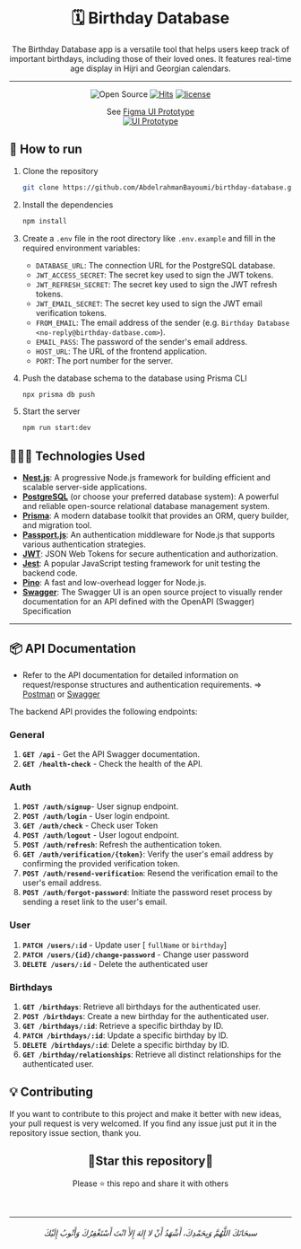 <h1 align=center>🗓️ Birthday Database</h1>

<p align=center>
The Birthday Database app is a versatile tool that helps users keep track of important birthdays, including those of their loved ones. It features real-time age display in Hijri and Georgian calendars.  
</p>

---


<div align=center>
       

![Open Source](https://img.shields.io/badge/Open%20Source-%E2%9D%A4-red?style=flat) [![Hits](https://hits.seeyoufarm.com/api/count/incr/badge.svg?url=https%3A%2F%2Fgithub.com%2FAbdelrahmanBayoumi%2Fbirthday-database&count_bg=%2379C83D&title_bg=%23555555&icon=&icon_color=%23E7E7E7&title=Visitors+%5Btoday%2Fall+time%5D&edge_flat=false)](https://hits.seeyoufarm.com) [![license](https://img.shields.io/github/license/AbdelrahmanBayoumi/birthday-database)](https://github.com/AbdelrahmanBayoumi/birthday-database/blob/main/LICENSE)


</div>

<p align=center>
See <a href="https://www.figma.com/file/fQummxaRmDPtuE8zaglFRW/Age-Tracker-App?type=design&node-id=0%3A1&mode=design&t=iQSoKL7BNwAdGmjn-1">Figma UI Prototype</a><br>
<a href="https://www.figma.com/file/fQummxaRmDPtuE8zaglFRW/Age-Tracker-App?type=design&node-id=0%3A1&mode=design&t=iQSoKL7BNwAdGmjn-1">
<img src="https://github.com/AbdelrahmanBayoumi/birthday-database/assets/48678280/23b329cb-628f-4589-8aa1-0166ee02c308" alt="UI Prototype">
</a>
</p>


## 🚀 How to run
1. Clone the repository

    ```bash
    git clone https://github.com/AbdelrahmanBayoumi/birthday-database.git
    ```

2. Install the dependencies
    
    ```bash
    npm install
    ```
3. Create a `.env` file in the root directory like `.env.example` and fill in the required environment variables:
    - `DATABASE_URL`: The connection URL for the PostgreSQL database.
    - `JWT_ACCESS_SECRET`: The secret key used to sign the JWT tokens.
    - `JWT_REFRESH_SECRET`: The secret key used to sign the JWT refresh tokens.
    - `JWT_EMAIL_SECRET`: The secret key used to sign the JWT email verification tokens.
    - `FROM_EMAIL`: The email address of the sender (e.g. `Birthday Database <no-reply@birthday-datbase.com>`).
    - `EMAIL_PASS`: The password of the sender's email address.
    - `HOST_URL`: The URL of the frontend application.
    - `PORT`: The port number for the server.
5. Push the database schema to the database using Prisma CLI
    ```bash
    npx prisma db push
    ```
6. Start the server
    ```bash
    npm run start:dev
    ```




## 👨🏻‍💻 Technologies Used

- **[Nest.js](https://nestjs.com/)**: A progressive Node.js framework for building efficient and scalable server-side applications.
- **[PostgreSQL](https://www.postgresql.org/)** (or choose your preferred database system): A powerful and reliable open-source relational database management system.
- **[Prisma](https://www.prisma.io/)**: A modern database toolkit that provides an ORM, query builder, and migration tool.
- **[Passport.js](http://www.passportjs.org/)**: An authentication middleware for Node.js that supports various authentication strategies.
- **[JWT](https://jwt.io/)**: JSON Web Tokens for secure authentication and authorization.
- **[Jest](https://jestjs.io/)**: A popular JavaScript testing framework for unit testing the backend code.
- **[Pino](https://github.com/pinojs/pino)**: A fast and low-overhead logger for Node.js.
- **[Swagger](https://docs.nestjs.com/openapi/introduction)**: The Swagger UI is an open source project to visually render documentation for 
an API defined with the OpenAPI (Swagger) Specification


---

## 📦 API Documentation

- Refer to the API documentation for detailed information on request/response structures and authentication requirements. ⇒ [Postman](https://documenter.getpostman.com/view/19740088/2s93z5A5NX) or [Swagger](https://birthday-database.azurewebsites.net/api)

The backend API provides the following endpoints:

### General
1. **`GET /api`** - Get the API Swagger documentation.
2. **`GET /health-check`** - Check the health of the API.

### Auth

1. **`POST /auth/signup`**- User signup endpoint.
2. **`POST /auth/login`** - User login endpoint.
3. **`GET /auth/check`** - Check user Token
4. **`POST /auth/logout`** - User logout endpoint.
5. **`POST /auth/refresh`**: Refresh the authentication token.
6. **`GET /auth/verification/{token}`**: Verify the user's email address by confirming the provided verification token.
7. **`POST /auth/resend-verification`**: Resend the verification email to the user's email address.
8. **`POST /auth/forgot-password`**: Initiate the password reset process by sending a reset link to the user's email.

### User

1. **`PATCH /users/:id`** - Update user [ `fullName` or `birthday`]
2. **`PATCH /users/{id}/change-password`** - Change user password
2. **`DELETE /users/:id`** - Delete the authenticated user

### Birthdays

1. **`GET /birthdays`**: Retrieve all birthdays for the authenticated user.
2. **`POST /birthdays`**: Create a new birthday for the authenticated user.
3. **`GET /birthdays/:id`**: Retrieve a specific birthday by ID.
4. **`PATCH /birthdays/:id`**: Update a specific birthday by ID.
5. **`DELETE /birthdays/:id`**: Delete a specific birthday by ID.
6. **`GET /birthday/relationships`**: Retrieve all distinct relationships for the authenticated user.

## 💡 Contributing 
If you want to contribute to this project and make it better with new ideas, your pull request is very welcomed.
If you find any issue just put it in the repository issue section, thank you.


<div align=center>

<h2>🌟Star this repository🌟</h2>

Please ⭐️ this repo and share it with others
       
       
</div>
<br>

-----------

<h6 align="center">سبحَانَكَ اللَّهُمَّ وَبِحَمْدِكَ، أَشْهَدُ أَنْ لا إِلهَ إِلأَ انْتَ أَسْتَغْفِرُكَ وَأَتْوبُ إِلَيْكَ</h6>

